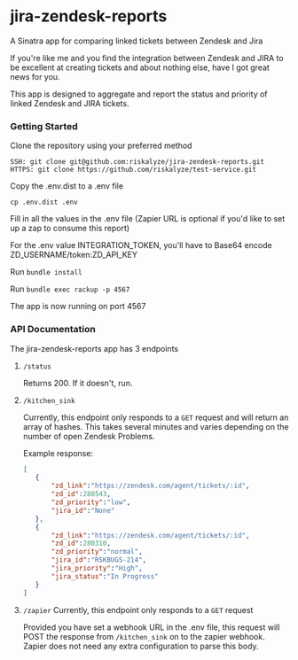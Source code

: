 # jira-zendesk-reports
A Sinatra app for comparing linked tickets between Zendesk and Jira

If you're like me and you find the integration between Zendesk and JIRA to be excellent at creating tickets and about nothing else, have I got great news for you.

This app is designed to aggregate and report the status and priority of linked Zendesk and JIRA tickets.

### Getting Started

Clone the repository using your preferred method

    SSH: git clone git@github.com:riskalyze/jira-zendesk-reports.git
    HTTPS: git clone https://github.com/riskalyze/test-service.git

Copy the .env.dist to a .env file

    cp .env.dist .env

Fill in all the values in the .env file (Zapier URL is optional if you'd like to set up a zap to consume this report)

For the .env value INTEGRATION_TOKEN, you'll have to Base64 encode ZD_USERNAME/token:ZD_API_KEY

Run `bundle install`

Run `bundle exec rackup -p 4567`

The app is now running on port 4567

### API Documentation
The jira-zendesk-reports app has 3 endpoints

1) `/status`

    Returns 200. If it doesn't, run.

2) `/kitchen_sink`

    Currently, this endpoint only responds to a `GET` request and will return an array of hashes. This takes several minutes and varies depending on the number of open Zendesk Problems.

    Example response:

     ```json
     [
        {
            "zd_link":"https://zendesk.com/agent/tickets/:id",
            "zd_id":280543,
            "zd_priority":"low",
            "jira_id":"None"
        },
        {
            "zd_link":"https://zendesk.com/agent/tickets/:id",
            "zd_id":280310,
            "zd_priority":"normal",
            "jira_id":"RSKBUGS-214",
            "jira_priority":"High",
            "jira_status":"In Progress"
        }
     ]
     ```

3) `/zapier`
    Currently, this endpoint only responds to a `GET` request

    Provided you have set a webhook URL in the .env file, this request will POST the response from `/kitchen_sink` on to the zapier webhook. Zapier does not need any extra configuration to parse this body.
